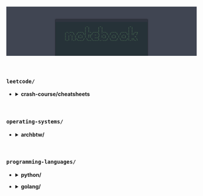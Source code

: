![Notebook Banner](https://raw.githubusercontent.com/kylecurtis/notebook/refs/heads/main/assets/banner/notebook-banner.png)

<br>

### `leetcode/`

- <details>
    <summary><strong>crash-course/cheatsheets</strong></summary>

    - `introduction`: Crash course overview
    - `resources/code-templates`: Common DSA patterns
    - `resources/stages-of-an-interview`: Interview prep
    - `resources/cheatsheets`: Big-O, and DSA charts and info

</details>

<br>

### `operating-systems/`

- <details>
    <summary><strong>archbtw/</strong></summary>

    - `install`: Arch installation notes

</details>


<br>

### `programming-languages/`

- <details>
    <summary><strong>python/</strong></summary>

    - `00-toc/claude-toc`: Python topics generated by Claude 3.5 Sonnet
    - `00-toc/gpt-toc`: Python topics generated by ChatGPT 4o

</details>

- <details>
    <summary><strong>golang/</strong></summary>

    - `00-toc/claude-toc`: Go topics generated by Claude 3.5 Sonnet
    - `00-toc/gpt-toc`: Go topics generated by ChatGPT 4o
    - `01-basics/hello-world`: Breakdown of a basic Go program
    - `01-basics/variables`: Variables and constants
    - `02-data-types/integers`: Signed and unsigned integers
    - `02-data-types/floats`: Floating point numbers

</details>
